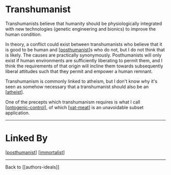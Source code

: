 # Transhumanist

Transhumanists believe that humanity should be physiologically integrated with new technologies (genetic engineering and bionics) to improve the human condition.

In theory, a conflict could exist between transhumanists who believe that it is good to be human and [[posthumanist]]s who do not, but I do not think that is likely.  The causes are practically synonymously.  Posthumanists will only exist if human environments are sufficiently liberating to permit them, and I think the requirements of that origin will incline them towards subsequently liberal attitudes such that they permit and empower a human remnant.

Transhumanism is commonly linked to atheism, but I don't know why it's seen as somehow necessary that a transhumanist should also be an [[atheist]].

One of the precepts which transhumanism requires is what I call [[ontogenic-control]], of which [[vat-meat]] is an unavoidable subset application.

---
# Linked By
[[posthumanist]]
[[immortalist]]

---
Back to [[authors-ideals]]

[//begin]: # "Autogenerated link references for markdown compatibility"
[posthumanist]: posthumanist.md "Posthumanist"
[atheist]: atheist.md "Atheist"
[ontogenic-control]: ontogenic-control.md "Ontogenic Control"
[vat-meat]: vat-meat.md "Vat Meat"
[immortalist]: immortalist.md "Immortalist"
[//end]: # "Autogenerated link references"